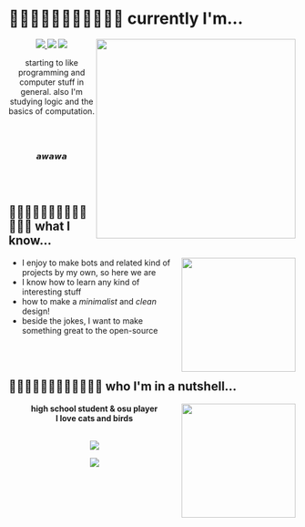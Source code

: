 <h1>᲼᲼᲼᲼᲼᲼᲼᲼᲼᲼🌠 currently I'm...</h1>

<a href = "https://open.spotify.com/user/ppfwqztl62ad6e157qh342vzm"> <img src="https://user-images.githubusercontent.com/51419598/146658707-fef649e8-4595-4b46-9943-314011f5b2d0.gif" width="350" align="right">
  
<p align="center">
  <a href= "https://www.javascript.com/"><img src="https://img.shields.io/badge/JavaScript-FFCC33?style=for-the-badge&logo=javascript&logoColor=000000"> </a>
  <a href = "https://kotlinlang.org/"><img src="https://img.shields.io/badge/Kotlin-9966FF?&style=for-the-badge&logo=kotlin&logoColor=white"></a>
  <a href = "https://docs.microsoft.com/pt-br/cpp/cpp/?view=msvc-170"><img src="https://img.shields.io/badge/C%2B%2B-00599C?style=for-the-badge&logo=c%2B%2B&logoColor=blue"></a>
  <br>
  
  <p align="center">starting to like programming and computer stuff in general. also I'm studying logic and the basics of computation.</p>
  
  <br><br>
  
  <p align="center">
    <i>𝙖𝙬𝙖𝙬𝙖</i>
  </p>
  
  <br><br>
</p>
  
<h2>᲼᲼᲼᲼᲼᲼᲼᲼᲼᲼᲼᲼🎍 what I know...</h2>

<a href = "https://c.tenor.com/AaN5qSyTE-oAAAAC/komi-shouko.gif"> <img src="https://user-images.githubusercontent.com/51419598/146659018-13402af5-c6b4-4aee-8a84-003399f87767.gif" height="200" align="right"> </a>


- I enjoy to make bots and related kind of projects by my own, so here we are
- I know how to learn any kind of interesting stuff
- how to make a _minimalist_ and _clean_ design!
- beside the jokes, I want to make something great to the open-source

<br><br>

<h2>᲼᲼᲼᲼᲼᲼᲼᲼᲼᲼᲼🍂 who I'm in a nutshell...</h2>

<a href="https://github.com/LaksCastro"><img src="https://user-images.githubusercontent.com/51419598/146659264-18af35f0-0529-4870-9733-bb4a29b29374.gif" height="200" align="right"></a>

<p align="center">
  <b>high school student & osu player<br>I love cats and birds</b><br><br>
  
  <p align="center"><a href="https://steamcommunity.com/id/NotNowest/"><img src="https://img.shields.io/badge/Steam-000000?style=for-the-badge&logo=steam&logoColor=white"></a></p>
<p align="center"> <a href=""><img src="https://img.shields.io/badge/Discord-000000?style=for-the-badge&logo=discord&logoColor=white">
  </p></a>
